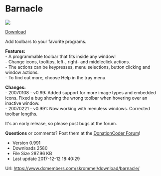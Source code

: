 # Barnacle

![](https://www.dcmembers.com/skrommel/wp-content/uploads/sites/2/2017/12/BarnacleScreen.gif)

[Download](https://www.dcmembers.com/skrommel/download/barnacle/#)

  
  

Add toolbars to your favorite programs.  
  
**Features:**  
\- A programmable toolbar that fits inside any window!  
\- Change icons, tooltips, left-, right- and middleclick actions.  
\- The actions can be keypresses, menu selections, button clicking and window actions.  
\- To find out more, choose Help in the tray menu.

**Changes:**  
\- 20070108 - v0.99: Added support for more image types and embedded icons. Fixed a bug showing the wrong toolbar when hovering over an inactive window.  
\- 20070221 - v0.991: Now working with menuless windows. Corrected toolbar lengths.

It's an early release, so please post bugs at the forum.

**Questions** or comments? Post them at the [DonationCoder Forum](http://www.donationcoder.com/forum/index.php?topic=6902.0)!

- Version 0.991
- Downloads 2580
- File Size 287.96 KB
- Last update 2017-12-12 18:40:29

Url: https://www.dcmembers.com/skrommel/download/barnacle/